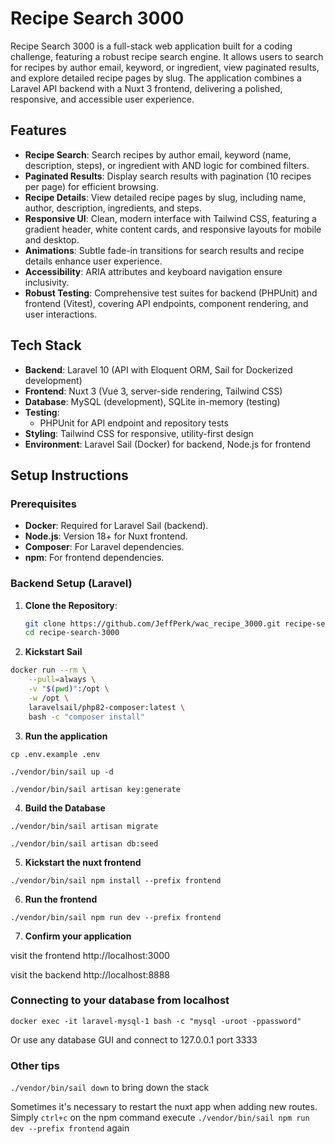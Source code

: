 # Recipe Search 3000

Recipe Search 3000 is a full-stack web application built for a coding challenge, featuring a robust recipe search engine. It allows users to search for recipes by author email, keyword, or ingredient, view paginated results, and explore detailed recipe pages by slug. The application combines a Laravel API backend with a Nuxt 3 frontend, delivering a polished, responsive, and accessible user experience.

## Features

- **Recipe Search**: Search recipes by author email, keyword (name, description, steps), or ingredient with AND logic for combined filters.
- **Paginated Results**: Display search results with pagination (10 recipes per page) for efficient browsing.
- **Recipe Details**: View detailed recipe pages by slug, including name, author, description, ingredients, and steps.
- **Responsive UI**: Clean, modern interface with Tailwind CSS, featuring a gradient header, white content cards, and responsive layouts for mobile and desktop.
- **Animations**: Subtle fade-in transitions for search results and recipe details enhance user experience.
- **Accessibility**: ARIA attributes and keyboard navigation ensure inclusivity.
- **Robust Testing**: Comprehensive test suites for backend (PHPUnit) and frontend (Vitest), covering API endpoints, component rendering, and user interactions.

## Tech Stack

- **Backend**: Laravel 10 (API with Eloquent ORM, Sail for Dockerized development)
- **Frontend**: Nuxt 3 (Vue 3, server-side rendering, Tailwind CSS)
- **Database**: MySQL (development), SQLite in-memory (testing)
- **Testing**:
  - PHPUnit for API endpoint and repository tests
- **Styling**: Tailwind CSS for responsive, utility-first design
- **Environment**: Laravel Sail (Docker) for backend, Node.js for frontend

## Setup Instructions

### Prerequisites
- **Docker**: Required for Laravel Sail (backend).
- **Node.js**: Version 18+ for Nuxt frontend.
- **Composer**: For Laravel dependencies.
- **npm**: For frontend dependencies.

### Backend Setup (Laravel)
1. **Clone the Repository**:
   ```bash
   git clone https://github.com/JeffPerk/wac_recipe_3000.git recipe-search-3000
   cd recipe-search-3000

2. **Kickstart Sail**
```bash
docker run --rm \
    --pull=always \
    -v "$(pwd)":/opt \
    -w /opt \
    laravelsail/php82-composer:latest \
    bash -c "composer install"
```

3. **Run the application**

`cp .env.example .env`

`./vendor/bin/sail up -d`

`./vendor/bin/sail artisan key:generate`

4. **Build the Database**

`./vendor/bin/sail artisan migrate`

`./vendor/bin/sail artisan db:seed`

5. **Kickstart the nuxt frontend**

`./vendor/bin/sail npm install --prefix frontend`

6. **Run the frontend**

`./vendor/bin/sail npm run dev --prefix frontend`

7. **Confirm your application**

visit the frontend http://localhost:3000

visit the backend http://localhost:8888


### Connecting to your database from localhost
`docker exec -it laravel-mysql-1 bash -c "mysql -uroot -ppassword"`

Or use any database GUI and connect to 127.0.0.1 port 3333


### Other tips
`./vendor/bin/sail down` to bring down the stack

Sometimes it's necessary to restart the nuxt app when adding new routes. Simply `ctrl+c` on the npm command execute
`./vendor/bin/sail npm run dev --prefix frontend` again
